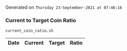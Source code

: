 Generated on `Thursday 23-September-2021 at 07:46:16`

### Current to Target Coin Ratio
`current_coin_ratio.sh`

Date|Current|Target|Ratio
---|---|---|---
